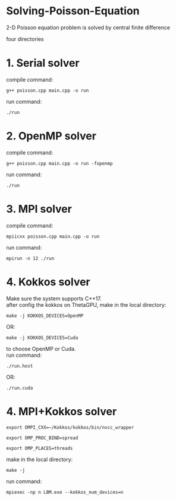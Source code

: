 # Solving-Poisson-Equation

2-D Poisson equation problem is solved by central finite difference

four directories

# 1. Serial solver
  compile command:
  ```
  g++ poisson.cpp main.cpp -o run
  ```
  run command:
  ```
  ./run
  ```
  
# 2. OpenMP solver
  compile command:
  ```
  g++ poisson.cpp main.cpp -o run -fopenmp 
  ```
  run command: 
  ```
  ./run
  ```
  
# 3. MPI solver
  compile command: 
  ```
  mpiicxx poisson.cpp main.cpp -o run 
  ```
  run command: 
  ```
  mpirun -n 12 ./run
  ```
  
# 4. Kokkos solver 
  Make sure the system supports C++17.\
  after config the kokkos on ThetaGPU, 
  make in the local directory: 
  ```
  make -j KOKKOS_DEVICES=OpenMP
  ```
  OR: 
  ```
  make -j KOKKOS_DEVICES=Cuda 
  ```
  to choose OpenMP or Cuda. \
  run command: 
  ```
  ./run.host
  ```
  OR:
  ```
  ./run.cuda
   ```
# 4. MPI+Kokkos solver 
  ```
  export OMPI_CXX=~/Kokkos/kokkos/bin/nvcc_wrapper
  ```
  ```
  export OMP_PROC_BIND=spread
  ```
  ```
  export OMP_PLACES=threads
  ```
  make in the local directory: 
  ```
  make -j
  ```
  run command: 
  ```
  mpiexec -np n LBM.exe --kokkos_num_devices=n
  ```
  

